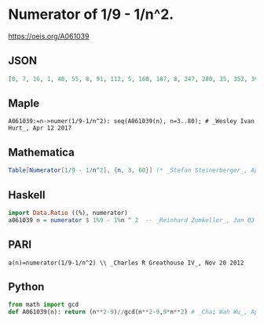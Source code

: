 # Numerator of 1/9 \- 1/n^2\.
https://oeis.org/A061039
## JSON
```JSON
[0, 7, 16, 1, 40, 55, 8, 91, 112, 5, 160, 187, 8, 247, 280, 35, 352, 391, 16, 475, 520, 7, 616, 667, 80, 775, 832, 11, 952, 1015, 40, 1147, 1216, 143, 1360, 1435, 56, 1591, 1672, 65, 1840, 1927, 224, 2107, 2200, 85, 2392, 2491, 32, 2695, 2800, 323, 3016, 3127]
```
## Maple
```Maple
A061039:=n->numer(1/9-1/n^2): seq(A061039(n), n=3..80); # _Wesley Ivan Hurt_, Apr 12 2017
```
## Mathematica
```Mathematica
Table[Numerator[1/9 - 1/n^2], {n, 3, 60}] (* _Stefan Steinerberger_, Apr 16 2006 *)
```
## Haskell
```Haskell
import Data.Ratio ((%), numerator)
a061039 n = numerator $ 1%9 - 1%n ^ 2  -- _Reinhard Zumkeller_, Jan 03 2012
```
## PARI
```PARI
a(n)=numerator(1/9-1/n^2) \\ _Charles R Greathouse IV_, Nov 20 2012
```
## Python
```Python
from math import gcd
def A061039(n): return (n**2-9)//gcd(n**2-9,9*n**2) # _Chai Wah Wu_, Apr 02 2021
```
